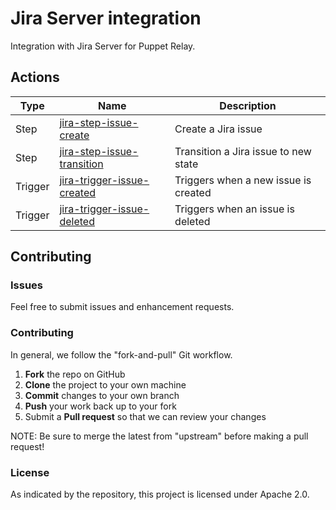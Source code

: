 # Jira Server integration

Integration with Jira Server for Puppet Relay.

## Actions

|   Type    |  Name              | Description          |
|-----------|--------------------|----------------------|
| Step      | [jira-step-issue-create](/steps/jira-step-issue-create) | Create a Jira issue | 
| Step      | [jira-step-issue-transition](/steps/jira-step-issue-transition) | Transition a Jira issue to new state | 
| Trigger   | [jira-trigger-issue-created](/triggers/issue-created) | Triggers when a new issue is created |
| Trigger   | [jira-trigger-issue-deleted](/triggers/issue-deleted) | Triggers when an issue is deleted |

## Contributing

### Issues

Feel free to submit issues and enhancement requests.

### Contributing

In general, we follow the "fork-and-pull" Git workflow.

 1. **Fork** the repo on GitHub
 2. **Clone** the project to your own machine
 3. **Commit** changes to your own branch
 4. **Push** your work back up to your fork
 5. Submit a **Pull request** so that we can review your changes

NOTE: Be sure to merge the latest from "upstream" before making a pull request!

### License

As indicated by the repository, this project is licensed under Apache 2.0.
